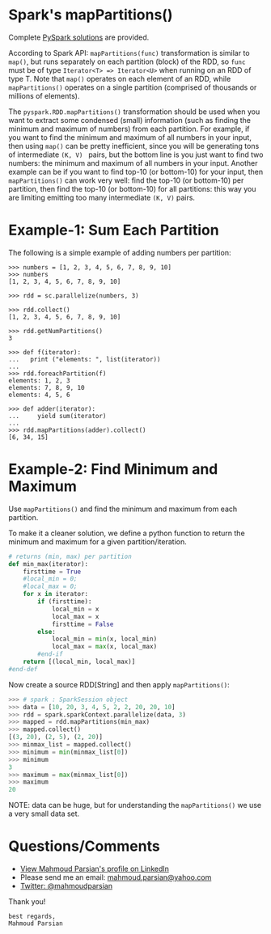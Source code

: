 # Spark's mapPartitions()

Complete [PySpark solutions](./python) are provided.

According to Spark API: ````mapPartitions(func)```` 
transformation is similar to ````map()````, but runs 
separately on each partition (block) of the RDD, so 
````func```` must be of type ````Iterator<T> => Iterator<U>````
when running on an RDD of type T. Note that `map()` operates
on each element of an RDD, while `mapPartitions()` operates
on a single partition (comprised of thousands or millions
of elements).


The ````pyspark.RDD.mapPartitions()```` transformation 
should be used when you want to extract some condensed 
(small) information (such as finding the minimum and 
maximum of numbers) from each partition. For example, 
if you want to find the minimum and maximum of all 
numbers in your input, then using ````map()```` can be 
pretty inefficient, since you will be generating tons 
of intermediate `(K, V)	` pairs, but the bottom line is 
you just want to find two numbers: the minimum and maximum 
of all numbers in your input. Another example can be if 
you want to find top-10 (or bottom-10) for your input, 
then `mapPartitions()`  can work very well: find the 
top-10 (or bottom-10) per partition, then find 
the top-10 (or bottom-10) for all partitions: this way 
you are limiting emitting too many intermediate `(K, V)`
pairs.


# Example-1: Sum Each Partition
The following is a simple example of adding numbers 
per partition:


````
>>> numbers = [1, 2, 3, 4, 5, 6, 7, 8, 9, 10]
>>> numbers
[1, 2, 3, 4, 5, 6, 7, 8, 9, 10]

>>> rdd = sc.parallelize(numbers, 3)

>>> rdd.collect()
[1, 2, 3, 4, 5, 6, 7, 8, 9, 10]

>>> rdd.getNumPartitions()
3

>>> def f(iterator):
...   print ("elements: ", list(iterator))
...
>>> rdd.foreachPartition(f)
elements: 1, 2, 3
elements: 7, 8, 9, 10
elements: 4, 5, 6

>>> def adder(iterator):
...     yield sum(iterator)
...
>>> rdd.mapPartitions(adder).collect()
[6, 34, 15]

````


# Example-2: Find Minimum and Maximum

Use ````mapPartitions()```` and find the minimum and maximum from each partition.

To make it a cleaner solution, we define a python function to return the minimum and maximum for a given partition/iteration.

~~~python
# returns (min, max) per partition
def min_max(iterator):
	firsttime = True
	#local_min = 0;
	#local_max = 0;
	for x in iterator:
		if (firsttime):
			local_min = x
			local_max = x
			firsttime = False
		else:
			local_min = min(x, local_min)
			local_max = max(x, local_max)
		#end-if
	return [(local_min, local_max)]
#end-def
~~~

Now create a source RDD[String] and then apply 
`mapPartitions()`:

~~~python
>>> # spark : SparkSession object
>>> data = [10, 20, 3, 4, 5, 2, 2, 20, 20, 10]
>>> rdd = spark.sparkContext.parallelize(data, 3)
>>> mapped = rdd.mapPartitions(min_max)
>>> mapped.collect()
[(3, 20), (2, 5), (2, 20)]
>>> minmax_list = mapped.collect()
>>> minimum = min(minmax_list[0])
>>> minimum
3
>>> maximum = max(minmax_list[0])
>>> maximum
20
~~~

NOTE: data  can be huge, but for understanding 
the `mapPartitions()` we use a very small data set.


# Questions/Comments

* [View Mahmoud Parsian's profile on LinkedIn](http://www.linkedin.com/in/mahmoudparsian)
* Please send me an email: mahmoud.parsian@yahoo.com
* [Twitter: @mahmoudparsian](http://twitter.com/mahmoudparsian)

Thank you!

````
best regards,
Mahmoud Parsian
````

